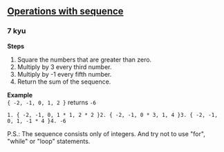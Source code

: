 <h2><a href=https://www.codewars.com/kata/596ddaccdd42c1cf0e00005c/train/javascript target="_blank">Operations with sequence</a></h2><h3>7 kyu</h3><p><strong>Steps</strong></p><ol><li>Square the numbers that are greater than zero.</li><li>Multiply by 3 every third number.</li><li>Multiply by -1 every fifth number.</li><li>Return the sum of the sequence.</li></ol><p><strong>Example</strong><br><code>{ -2, -1, 0, 1, 2 }</code> returns <code>-6</code></p><pre><code>1. { -2, -1, 0, 1 * 1, 2 * 2 }2. { -2, -1, 0 * 3, 1, 4 }3. { -2, -1, 0, 1, -1 * 4 }4. -6</code></pre><p>P.S.: The sequence consists only of integers. And try not to use "for", "while" or "loop" statements.</p>